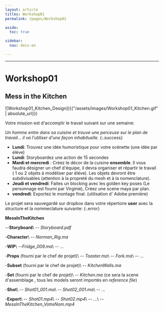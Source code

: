 ```yaml
---
layout: article
titles: Workshop01
permalink: /pages/Workshop01

aside:
  toc: true

sidebar:
  nav: docs-en

---
```


_____


# Workshop01


## Mess in the Kitchen

![Workshop01_Kitchen_Design]({{"/assets/images/Workshop01_Kitchen.gif" | absolute_url}})

Votre mission est d'accomplir le travail suivant sur une semaine:

*Un homme entre dans sa cuisine et trouve une perceuse sur le plan de travail... il va l'utiliser d'une façon inhabituelle.*
{:.success}

* **Lundi**: Trouvez une idée humoristique pour votre scénette (une idée par élève)
* **Lundi**: Storyboardez une action de 15 secondes
* **Mardi et mercredi** : Créez le décor de la cuisine **ensemble**. Il vous faudra désigner un chef d'équipe, il devra organiser  et répartir le travail ( 1 ou 2 objets à modéliser par éléve). Les objets devront être subdivisables (attention à la propreté du mesh et à la nomenclature).
* **Jeudi et vendredi**: Faites un blocking avec les golden key poses (Le personnage est fourni par Virginie), Créez une scene maya par plan.
* **vendredi**: Exportez le montage final. (utilisation d' Adobe première)



Le projet sera sauvegardé sur dropbox dans votre répertoire **user** avec la structure et la nommeclature suivante:
{:.error}

**MessInTheKitchen**

--**Storyboard**\\
-- *Storyboard.pdf*

-**Character**\\
-- *Norman_Rig.ma*

-**WIP**\\
--*Fridge_009.ma*\\
-- *...*

-**Props** (fourni par le chef de projet)\\
-- *Toaster.ma*\\
-- *Fork.ma*\\
-- *...*

-**Subset** (fourni par le chef de projet)\\
-- *KitchenWalls.ma*

-**Set** (fourni par le chef de projet)\\
-- *Kitchen.ma* (ce sera la scene d'assemblage , tous les models seront importés en *reference file*)

-**Shot**\\
-- *Shot01_001.ma*\\
-- *Shot02_001.ma*\\
-- *...*

-**Export**\\
-- *Shot01.mp4*\\
-- *Shot02.mp4*\\
-- *...*\\
-- *MessInTheKitchen_VotreNom.mp4*
